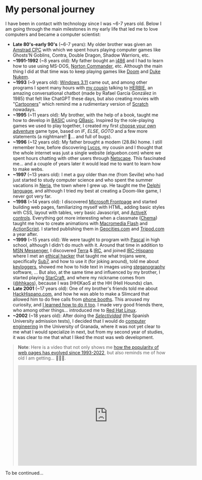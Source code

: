 # My personal journey

I have been in contact with technology since I was ~6-7 years old. Below I am going through the main milestones in my early life that led me to love computers and became a computer scientist:
* **Late 80's-early 90's** (~6-7 years): My older brother was given an [Amstrad CPC](https://en.wikipedia.org/wiki/Amstrad_CPC) with which we spent hours playing computer games like Ghosts'N Goblins, Contra, Double Dragon, Shadow Warriors, etc.
* **~1991-1992** (~8 years old): My father bought an [i486](https://en.wikipedia.org/wiki/I486) and I had to learn how to use using MS-DOS, [Norton Commander](https://en.wikipedia.org/wiki/Norton_Commander), etc. Although the main thing I did at that time was to keep playing games like [Doom](https://en.wikipedia.org/wiki/Doom_(franchise)) and [Duke Nukem](https://en.wikipedia.org/wiki/Duke_Nukem).
* **~1993** (~9 years old): [Windows 3.11](https://en.wikipedia.org/wiki/Windows_3.1x) came out, and among other programs I spent many hours with [my cousin](https://www.linkedin.com/in/pablo-perez-ortega-0a382747/) talking to [HERBIE](https://www.youtube.com/watch?v=7wSmsn5kWts), an amazing conversational chatbot (made by Rafael García González in 1985) that felt like ChatGPT these days, but also creating movies with "[Cartooners](https://www.youtube.com/watch?v=xmjRKd9E7Cw)" which remind me a rudimentary version of [Scratch](https://en.wikipedia.org/wiki/Scratch_programming_language) nowadays. 
* **~1995** (~11 years old): My brother, with the help of a book, taught me how to develop in [BASIC](https://en.wikipedia.org/wiki/BASIC) using [QBasic](https://en.wikipedia.org/wiki/QBasic). Inspired by the role-playing games we used to play together, I created my first [choose your own adventure](https://en.wikipedia.org/wiki/Choose_Your_Own_Adventure) game type, based on *IF*, *ELSE*, *GOTO* and a few more statements (a nightmare!! 🤣... and full of bugs).
* **~1996** (~12 years old): My father brought a modem (28.8k) home. I still remember how, before discovering [Lycos](https://en.wikipedia.org/wiki/Lycos), my cousin and I thought that the whole internet was just a single website (elguebon.com) where we spent hours chatting with other users through [Netscape](https://en.wikipedia.org/wiki/Netscape). This fascinated me... and a couple of years later it would lead me to want to learn how to make webs.
* **~1997** (~13 years old): I met a guy older than me (from Seville) who had just started to study computer science and who spent the summer vacations in [Nerja](https://maps.app.goo.gl/HqctuqxNHZnvxEPs7), the town where I grew up. He taught me the [Delphi language](https://en.wikipedia.org/wiki/History_of_Delphi_(software)), and although I tried my best at creating a Doom-like game, I never got very far.
* **~1998** (~14 years old): I discovered [Microsoft Frontpage](https://en.wikipedia.org/wiki/Microsoft_FrontPage) and started building web pages, familiarizing myself with HTML, adding basic styles with CSS, layout with tables, very basic Javascript, and [ActiveX controls](https://en.wikipedia.org/wiki/ActiveX). Everything got more interesting when a classmate ([Chema](https://www.linkedin.com/in/chemadiezdelcorral/)) taught me how to create animations with [Macromedia Flash](https://es.wikipedia.org/wiki/Adobe_Flash) and [ActionScript](https://es.wikipedia.org/wiki/ActionScript). I started publishing them in [Geocities.com](https://en.wikipedia.org/wiki/GeoCities) and [Tripod.com](https://en.wikipedia.org/wiki/Tripod_(web_hosting)) a year after.
* **~1999** (~15 years old): We were taught to program with [Pascal](https://en.wikipedia.org/wiki/Pascal_(programming_language)) in high school, although I didn't do much with it. Around that time in addition to [MSN Messenger](https://es.wikipedia.org/wiki/MSN_Messenger), I discovered [Terra](https://en.wikipedia.org/wiki/Terra_(company)) & [IRC](https://es.wikipedia.org/wiki/Internet_Relay_Chat), and joined [IRC-Hispano](https://es.wikipedia.org/wiki/IRC-Hispano) where I met an [ethical hacker](https://en.wikipedia.org/wiki/Hacker_ethic) that taught me what trojans were, specifically [Sub7](https://en.wikipedia.org/wiki/Sub7), and how to use it (for joking around), told me about [keyloggers](https://en.wikipedia.org/wiki/Keystroke_logging), showed me how to hide text in images using [steganography](https://en.wikipedia.org/wiki/Steganography) software, ... But also, at the same time and influenced by my brother, I started playing [StarCraft](https://en.wikipedia.org/wiki/StarCraft), and where my nickname comes from ([@hhkaos](https://twitter.com/hhkaos)), because I was \[HH\]KaoS at the HH (Hell Hounds) clan.
* **Late 2001** (~17 years old): One of my brother's friends told me about [HackHispano.com](https://foro.hackhispano.com/), and how he was able to make a Slimcard that allowed him to do free calls from [phone booths](https://commons.wikimedia.org/wiki/File:Cabina_de_tel%C3%A9fono_Telefonica_Madrid.jpg). This aroused my curiosity, and [I learned how to do it too](https://foro.hackhispano.com/threads/1340-Slimcard-SMD-terminada(Componentes)). I made very good friends there, who among other things... introduced me to [Red Hat Linux](https://en.wikipedia.org/wiki/Red_Hat_Linux).
* **~2002** (~18 years old): After doing the *[Selectividad](https://en.wikipedia.org/wiki/Selectividad)* (the Spanish University admission tests), I decided that I would do [computer engineering](https://en.wikipedia.org/wiki/Computer_engineering) in the University of Granada, where it was not yet clear to me what I would specialize in next, but from my second year of studies, it was clear to me that what I liked the most was web development.

 > **Note**: Here is a video that not only shows me [how the popularity of web pages has evolved since 1993-2022](https://www.youtube.com/watch?v=hNDILCdZmRo), but also reminds me of how old I am getting... 👴🏻🤣.
 > <iframe width="560" height="315" src="https://www.youtube.com/embed/hNDILCdZmRo?si=F6ckMVtVJMRvcn0_" title="YouTube video player" frameborder="0" allow="accelerometer; autoplay; clipboard-write; encrypted-media; gyroscope; picture-in-picture; web-share" allowfullscreen></iframe>

 To be continued...